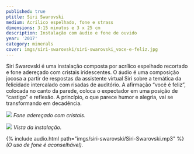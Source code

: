 ```yaml
---
published: true
ptitle: Siri Swarovski
medium: Acrílico espelhado, fone e strass
dimensions: 3:15 minutos e 3 x 25 cm
description: Instalação com áudio e fone de ouvido
year: '2017'
category: minerals
cover: imgs/siri-swarovski/siri-swarovski_voce-e-feliz.jpg
---
```

Siri Swarovski é uma instalação composta por acrílico espelhado recortado e fone adereçado com cristais iridescentes. O áudio é uma composição jocosa a partir de respostas da assistente virtual Siri sobre a temática da felicidade intercalado com risadas de auditório. A afirmação “você é feliz”, colocada no canto da parede, coloca o expectador em uma posição de “castigo” e reflexão. A princípio, o que parece humor e alegria, vai se transformando em decadência.

![]({{site.baseurl}}/imgs/siri-swarovski/siri-swarovski_fone.jpg)
_Fone adereçado com cristais._

![]({{site.baseurl}}/imgs/siri-swarovski/siri-swarovski_instalacao.jpg)
_Vista da instalação._

{% include audio.html path="imgs/siri-swarovski/Siri-Swarovski.mp3" %}
_(O uso de fone é aconselhável)._
